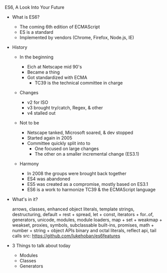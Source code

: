 ES6, A Look Into Your Future

* What is ES6?
  * The coming 6th edition of ECMAScript
  * ES is a standard
  * Implemented by vendors (Chrome, Firefox, Node.js, IE)

* History
  * In the beginning
    * Eich at Netscape mid 90's
    * Became a thing
    * Got standardized with ECMA
      * TC39 is the technical committee in charge

  * Changes
    * v2 for ISO
    * v3 brought try/catch, Regex, & other
    * v4 stalled out

  * Not to be
    * Netscape tanked, Microsoft soared, & dev stopped
    * Started again in 2005
    * Committee quickly split into to
      * One focused on large changes
      * The other on a smaller incremental change (ES3.1)

  * Harmony
    * In 2008 the groups were brought back together
    * ES4 was abandoned
    * ES5 was created as a compromise, mostly based on ES3.1
    * ES6 is a work to harmonize TC39 & the ECMAScript language

* What's in it?

  arrows, classes, enhanced object literals, template strings, destructuring,
  default + rest + spread, let + const, iterators + for..of, generators,
  unicode, modules, module loaders, map + set + weakmap + weakset, proxies,
  symbols, subclassable built-ins, promises, math + number + string + object APIs
  binary and octal literals, reflect api, tail calls
  src: https://github.com/lukehoban/es6features

* 3 Things to talk about today
  * Modules
  * Classes
  * Generators

